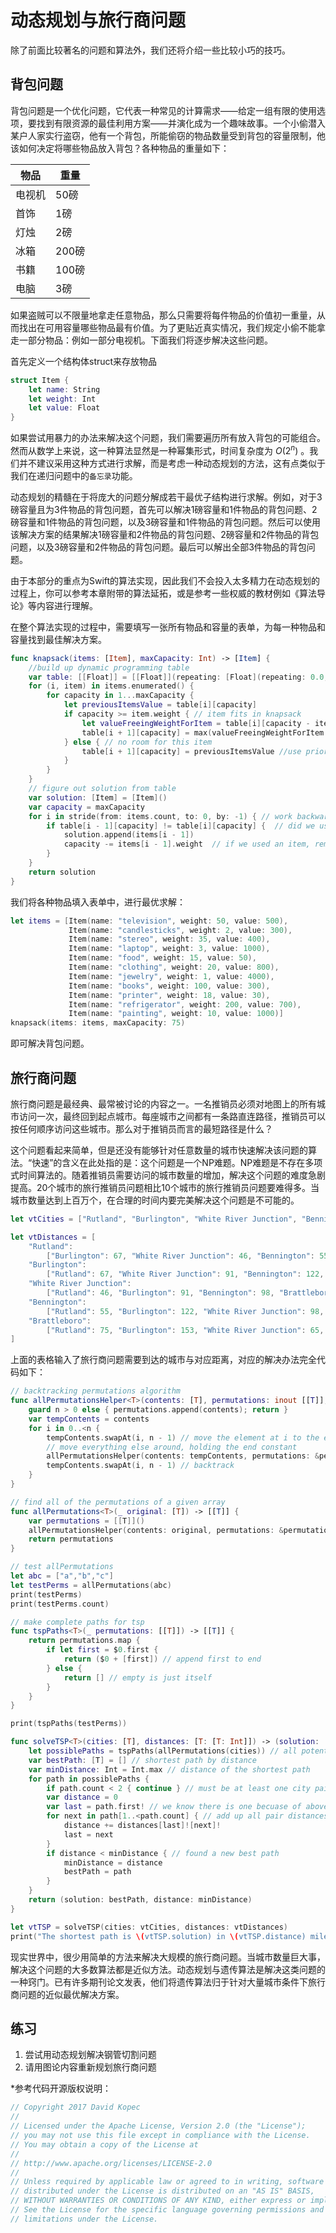 # 动态规划与旅行商问题



除了前面比较著名的问题和算法外，我们还将介绍一些比较小巧的技巧。

## 背包问题

背包问题是一个优化问题，它代表一种常见的计算需求——给定一组有限的使用选项，要找到有限资源的最佳利用方案——并演化成为一个趣味故事。一个小偷潜入某户人家实行盗窃，他有一个背包，所能偷窃的物品数量受到背包的容量限制，他该如何决定将哪些物品放入背包？各种物品的重量如下：

| 物品   | 重量  |
| ------ | ----- |
| 电视机 | 50磅  |
| 首饰   | 1磅   |
| 灯烛   | 2磅   |
| 冰箱   | 200磅 |
| 书籍   | 100磅 |
| 电脑   | 3磅   |

如果盗贼可以不限量地拿走任意物品，那么只需要将每件物品的价值初一重量，从而找出在可用容量哪些物品最有价值。为了更贴近真实情况，我们规定小偷不能拿走一部分物品：例如一部分电视机。下面我们将逐步解决这些问题。

首先定义一个结构体struct来存放物品

```swift
struct Item {
    let name: String
    let weight: Int
    let value: Float
}
```

如果尝试用暴力的办法来解决这个问题，我们需要遍历所有放入背包的可能组合。然而从数学上来说，这一种算法显然是一种幂集形式，时间复杂度为 $O(2^n)$ 。我们并不建议采用这种方式进行求解，而是考虑一种动态规划的方法，这有点类似于我们在递归问题中的`备忘录`功能。

动态规划的精髓在于将庞大的问题分解成若干最优子结构进行求解。例如，对于3磅容量且为3件物品的背包问题，首先可以解决1磅容量和1件物品的背包问题、2磅容量和1件物品的背包问题，以及3磅容量和1件物品的背包问题。然后可以使用该解决方案的结果解决1磅容量和2件物品的背包问题、2磅容量和2件物品的背包问题，以及3磅容量和2件物品的背包问题。最后可以解出全部3件物品的背包问题。

由于本部分的重点为Swift的算法实现，因此我们不会投入太多精力在动态规划的过程上，你可以参考本章附带的算法延拓，或是参考一些权威的教材例如《算法导论》等内容进行理解。

在整个算法实现的过程中，需要填写一张所有物品和容量的表单，为每一种物品和容量找到最佳解决方案。

```swift
func knapsack(items: [Item], maxCapacity: Int) -> [Item] {
    //build up dynamic programming table
    var table: [[Float]] = [[Float]](repeating: [Float](repeating: 0.0, count: maxCapacity + 1), count: items.count + 1)  //initialize table - overshooting in size
    for (i, item) in items.enumerated() {
        for capacity in 1...maxCapacity {
            let previousItemsValue = table[i][capacity]
            if capacity >= item.weight { // item fits in knapsack
                let valueFreeingWeightForItem = table[i][capacity - item.weight]
                table[i + 1][capacity] = max(valueFreeingWeightForItem + item.value, previousItemsValue)  // only take if more valuable than previous combo
            } else { // no room for this item
                table[i + 1][capacity] = previousItemsValue //use prior combo
            }
        }
    }
    // figure out solution from table
    var solution: [Item] = [Item]()
    var capacity = maxCapacity
    for i in stride(from: items.count, to: 0, by: -1) { // work backwards
        if table[i - 1][capacity] != table[i][capacity] {  // did we use this item?
            solution.append(items[i - 1])
            capacity -= items[i - 1].weight  // if we used an item, remove its weight
        }
    }
    return solution
}
```

我们将各种物品填入表单中，进行最优求解：

```swift
let items = [Item(name: "television", weight: 50, value: 500),
             Item(name: "candlesticks", weight: 2, value: 300),
             Item(name: "stereo", weight: 35, value: 400),
             Item(name: "laptop", weight: 3, value: 1000),
             Item(name: "food", weight: 15, value: 50),
             Item(name: "clothing", weight: 20, value: 800),
             Item(name: "jewelry", weight: 1, value: 4000),
             Item(name: "books", weight: 100, value: 300),
             Item(name: "printer", weight: 18, value: 30),
             Item(name: "refrigerator", weight: 200, value: 700),
             Item(name: "painting", weight: 10, value: 1000)]
knapsack(items: items, maxCapacity: 75)
```

即可解决背包问题。

## 旅行商问题

旅行商问题是最经典、最常被讨论的内容之一。一名推销员必须对地图上的所有城市访问一次，最终回到起点城市。每座城市之间都有一条路直连路径，推销员可以按任何顺序访问这些城市。那么对于推销员而言的最短路径是什么？

这个问题看起来简单，但是还没有能够针对任意数量的城市快速解决该问题的算法。“快速”的含义在此处指的是：这个问题是一个NP难题。NP难题是不存在多项式时间算法的。随着推销员需要访问的城市数量的增加，解决这个问题的难度急剧提高。20个城市的旅行推销员问题相比10个城市的旅行推销员问题要难得多。当城市数量达到上百万个，在合理的时间内要完美解决这个问题是不可能的。

```swift
let vtCities = ["Rutland", "Burlington", "White River Junction", "Bennington", "Brattleboro"]

let vtDistances = [
    "Rutland":
        ["Burlington": 67, "White River Junction": 46, "Bennington": 55, "Brattleboro": 75],
    "Burlington":
        ["Rutland": 67, "White River Junction": 91, "Bennington": 122, "Brattleboro": 153],
    "White River Junction":
        ["Rutland": 46, "Burlington": 91, "Bennington": 98, "Brattleboro": 65],
    "Bennington":
        ["Rutland": 55, "Burlington": 122, "White River Junction": 98, "Brattleboro": 40],
    "Brattleboro":
        ["Rutland": 75, "Burlington": 153, "White River Junction": 65, "Bennington": 40]
]
```

上面的表格输入了旅行商问题需要到达的城市与对应距离，对应的解决办法完全代码如下：

```swift
// backtracking permutations algorithm
func allPermutationsHelper<T>(contents: [T], permutations: inout [[T]], n: Int) {
    guard n > 0 else { permutations.append(contents); return }
    var tempContents = contents
    for i in 0..<n {
        tempContents.swapAt(i, n - 1) // move the element at i to the end
        // move everything else around, holding the end constant
        allPermutationsHelper(contents: tempContents, permutations: &permutations, n: n - 1)
        tempContents.swapAt(i, n - 1) // backtrack
    }
}

// find all of the permutations of a given array
func allPermutations<T>(_ original: [T]) -> [[T]] {
    var permutations = [[T]]()
    allPermutationsHelper(contents: original, permutations: &permutations, n: original.count)
    return permutations
}

// test allPermutations
let abc = ["a","b","c"]
let testPerms = allPermutations(abc)
print(testPerms)
print(testPerms.count)

// make complete paths for tsp
func tspPaths<T>(_ permutations: [[T]]) -> [[T]] {
    return permutations.map {
        if let first = $0.first {
            return ($0 + [first]) // append first to end
        } else {
            return [] // empty is just itself
        }
    }
}

print(tspPaths(testPerms))

func solveTSP<T>(cities: [T], distances: [T: [T: Int]]) -> (solution: [T], distance: Int) {
    let possiblePaths = tspPaths(allPermutations(cities)) // all potential paths
    var bestPath: [T] = [] // shortest path by distance
    var minDistance: Int = Int.max // distance of the shortest path
    for path in possiblePaths {
        if path.count < 2 { continue } // must be at least one city pair to calculate
        var distance = 0
        var last = path.first! // we know there is one becuase of above line
        for next in path[1..<path.count] { // add up all pair distances
            distance += distances[last]![next]!
            last = next
        }
        if distance < minDistance { // found a new best path
            minDistance = distance
            bestPath = path
        }
    }
    return (solution: bestPath, distance: minDistance)
}

let vtTSP = solveTSP(cities: vtCities, distances: vtDistances)
print("The shortest path is \(vtTSP.solution) in \(vtTSP.distance) miles.")
```

 现实世界中，很少用简单的方法来解决大规模的旅行商问题。当城市数量巨大事，解决这个问题的大多数算法都是近似方法。动态规划与遗传算法是解决这类问题的一种窍门。已有许多期刊论文发表，他们将遗传算法归于针对大量城市条件下旅行商问题的近似最优解决方案。

## 练习

1. 尝试用动态规划解决钢管切割问题
2. 请用图论内容重新规划旅行商问题

*参考代码开源版权说明：

```swift
// Copyright 2017 David Kopec
//
// Licensed under the Apache License, Version 2.0 (the "License");
// you may not use this file except in compliance with the License.
// You may obtain a copy of the License at
//
// http://www.apache.org/licenses/LICENSE-2.0
//
// Unless required by applicable law or agreed to in writing, software
// distributed under the License is distributed on an "AS IS" BASIS,
// WITHOUT WARRANTIES OR CONDITIONS OF ANY KIND, either express or implied.
// See the License for the specific language governing permissions and
// limitations under the License.
```

